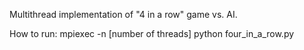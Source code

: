 Multithread implementation of "4 in a row" game vs. AI.

How to run:
mpiexec -n [number of threads] python four_in_a_row.py
